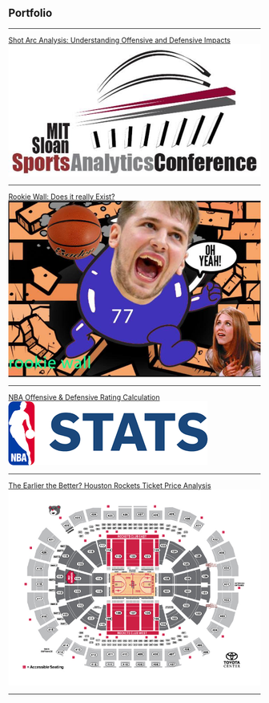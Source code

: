 ## Portfolio

--- 

[Shot Arc Analysis: Understanding Offensive and Defensive Impacts](https://github.com/hzblacksmith/SSAC_Hackathon_2020-Shot_Arc_Analysis/)
<img src="images/ssac_logo.jpg?raw=true"/>

---
[Rookie Wall: Does it really Exist?](https://github.com/hzblacksmith/stat405_final_project-rookie_wall)
<img src="images/LukaWall.jpg?raw=true"/>

---
[NBA Offensive & Defensive Rating Calculation](https://github.com/hzblacksmith/Calculating_Off_Def_Ratings)
<img src="images/nba_stats_logo.png?raw=true"/>

---
[The Earlier the Better? Houston Rockets Ticket Price Analysis](https://github.com/hzblacksmith/SMGT_490_Houston_Rockets_Ticket_Price_Analysis)
<img src="images/RocketsSeating.jpg?raw=true"/>


---
<!-- Remove above link if you don't want to attibute -->
